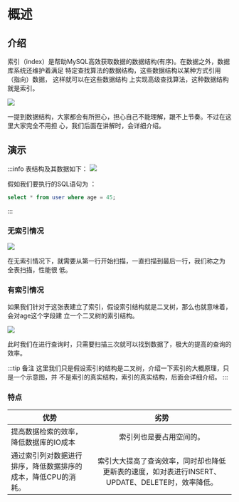 # 概述

## 介绍
索引（index）是帮助MySQL高效获取数据的数据结构(有序)。在数据之外，数据库系统还维护着满足
特定查找算法的数据结构，这些数据结构以某种方式引用（指向）数据， 这样就可以在这些数据结构
上实现高级查找算法，这种数据结构就是索引。

![](https://raw.gitmirror.com/KwFruit/basic-picture-service/note-v1.0.0/img/202408130903761.png)

一提到数据结构，大家都会有所担心，担心自己不能理解，跟不上节奏。不过在这里大家完全不用担
心，我们后面在讲解时，会详细介绍。

## 演示
:::info 表结构及其数据如下：
![](https://raw.gitmirror.com/KwFruit/basic-picture-service/note-v1.0.0/img/202408130906998.png)

假如我们要执行的SQL语句为 ： 
```SQL
select * from user where age = 45;
```
:::

### 无索引情况

![](https://raw.gitmirror.com/KwFruit/basic-picture-service/note-v1.0.0/img/202408130908680.png)

在无索引情况下，就需要从第一行开始扫描，一直扫描到最后一行，我们称之为 全表扫描，性能很
低。

### 有索引情况
如果我们针对于这张表建立了索引，假设索引结构就是二叉树，那么也就意味着，会对age这个字段建
立一个二叉树的索引结构。

![](https://raw.gitmirror.com/KwFruit/basic-picture-service/note-v1.0.0/img/202408130914223.png)

此时我们在进行查询时，只需要扫描三次就可以找到数据了，极大的提高的查询的效率。

:::tip 备注
这里我们只是假设索引的结构是二叉树，介绍一下索引的大概原理，只是一个示意图，并
不是索引的真实结构，索引的真实结构，后面会详细介绍。
:::

### 特点
| 优势        |                              劣势                              |  
| ------------- |:------------------------------------------------------------:|
| 提高数据检索的效率，降低数据库的IO成本 |                         索引列也是要占用空间的。                         | 
| 通过索引列对数据进行排序，降低数据排序的成本，降低CPU的消耗。|  索引大大提高了查询效率，同时却也降低更新表的速度，如对表进行INSERT、UPDATE、DELETE时，效率降低。   |
